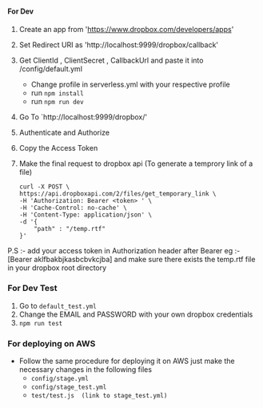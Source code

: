 ### 

#### For Dev 
1. Create an app from 'https://www.dropbox.com/developers/apps'
2. Set Redirect URI as 'http://localhost:9999/dropbox/callback'
3. Get ClientId , ClientSecret ,  CallbackUrl and paste it into /config/default.yml
    - Change profile in serverless.yml with your respective profile 
    - run `npm install`
    - run `npm run dev`
4. Go To  `http://localhost:9999/dropbox/'
5. Authenticate and Authorize
6. Copy the Access Token
7. Make the final request to dropbox api (To generate a temprory link of a file)

    ```
    curl -X POST \
    https://api.dropboxapi.com/2/files/get_temporary_link \
    -H 'Authorization: Bearer <token> ' \
    -H 'Cache-Control: no-cache' \
    -H 'Content-Type: application/json' \
    -d '{
        "path" : "/temp.rtf" 
    }'

P.S :-  add your access token in Authorization header after Bearer eg :- [Bearer aklfbakbjkasbcbvkcjba] and make sure there exists the temp.rtf file in your dropbox root directory

### For Dev Test 

1. Go to `default_test.yml`
2. Change the EMAIL and PASSWORD with your own dropbox credentials 
3. `npm run test` 


### For deploying on AWS
-  Follow the same procedure for deploying it on AWS just make the necessary changes in the following files
    - `config/stage.yml`
    - `config/stage_test.yml`
    - `test/test.js  (link to stage_test.yml)`